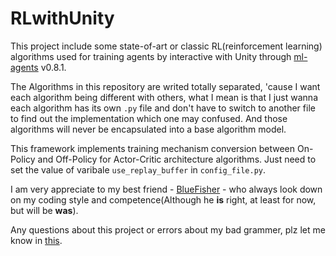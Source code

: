 # RLwithUnity

This project include some state-of-art or classic RL(reinforcement learning) algorithms used for training agents by interactive with Unity through [ml-agents](https://github.com/Unity-Technologies/ml-agents) v0.8.1.

The Algorithms in this repository are writed totally separated, 'cause I want each algorithm being different with others, what I mean is that I just wanna each algorithm has its own `.py` file and don't have to switch to another file to find out the implementation which one may confused. And those algorithms will never be encapsulated into a base algorithm model.

This framework implements training mechanism conversion between On-Policy and Off-Policy for Actor-Critic architecture algorithms. Just need to set the value of varibale `use_replay_buffer` in `config_file.py`.

I am very appreciate to my best friend - [BlueFisher](https://github.com/BlueFisher) - who always look down on my coding style and competence(Although he **is** right, at least for now, but will be **was**).

Any questions about this project or errors about my bad grammer, plz let me know in [this](https://github.com/StepNeverStop/RLwithUnity/issues).